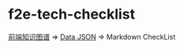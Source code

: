# f2e-tech-checklist
[前端知识图谱](https://f2e.tech/) => [Data JSON](https://www.f2e.tech/data) => Markdown CheckList
